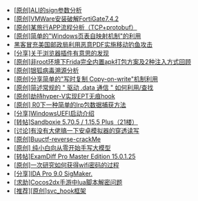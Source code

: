 + [[原创]ALI的sign参数分析](https://bbs.kanxue.com/thread-284292.htm)
+ [[原创]VMWare安装破解FortiGate7.4.2](https://bbs.kanxue.com/thread-284794.htm)
+ [[原创]某旅行APP流程分析（TCP+protobuf）](https://bbs.kanxue.com/thread-285387.htm)
+ [[原创]简单的"Windows页表自映射机制"的利用](https://bbs.kanxue.com/thread-285332.htm)
+ [黑客冒充美国邮政局利用恶意PDF实施移动钓鱼攻击](https://bbs.kanxue.com/thread-285386.htm)
+ [[分享]关于浏览器插件有意思的发现](https://bbs.kanxue.com/thread-285220.htm)
+ [[原创]非root环境下Frida完全内置apk打包方案及2种注入方式回顾](https://bbs.kanxue.com/thread-284482.htm)
+ [[原创]银狐病毒溯源分析](https://bbs.kanxue.com/thread-285336.htm)
+ [[原创]分享简单的"写时复制 Copy-on-write"机制利用](https://bbs.kanxue.com/thread-285331.htm)
+ [[原创]简述常规的 " 驱动 .data 通信 " 如何利用/查找](https://bbs.kanxue.com/thread-285348.htm)
+ [[原创]劫持hyper-V实现EPT无痕hook](https://bbs.kanxue.com/thread-274416.htm)
+ [[原创] R0下一种简单的Irp包数据捕获方法](https://bbs.kanxue.com/thread-285317.htm)
+ [[分享]WindowsUEFI启动介绍](https://bbs.kanxue.com/thread-285378.htm)
+ [[转帖]Sandboxie 5.70.5 / 1.15.5 Plus（21楼）](https://bbs.kanxue.com/thread-278793.htm)
+ [[讨论]有没有大佬搞一下安卓模拟器的穿透读写](https://bbs.kanxue.com/thread-285389.htm)
+ [[原创]Buuctf-reverse-crackMe](https://bbs.kanxue.com/thread-272192.htm)
+ [[原创] 纯小白向从零开始手写大模型](https://bbs.kanxue.com/thread-285388.htm)
+ [[转帖]ExamDiff Pro Master Edition 15.0.1.25](https://bbs.kanxue.com/thread-285374.htm)
+ [[原创]一次研究如何获得wifi密码的过程](https://bbs.kanxue.com/thread-285383.htm)
+ [[分享]IDA Pro 9.0 SigMaker.](https://bbs.kanxue.com/thread-282836.htm)
+ [[求助]Cocos2dx手游中lua脚本解密问题](https://bbs.kanxue.com/thread-285344.htm)
+ [[推荐][原创]svc_hook框架](https://bbs.kanxue.com/thread-284713.htm)
